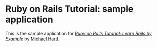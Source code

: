 # Ruby on Rails Tutorial: sample application

This is the sample application for [*Ruby on Rails Tutorial: Learn Rails by Example*](http://railstutorial.org/)
by [Michael Hartl](http://michaelhartl.com/).